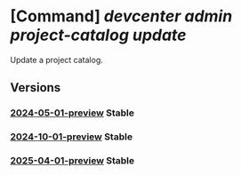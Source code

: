 # [Command] _devcenter admin project-catalog update_

Update a project catalog.

## Versions

### [2024-05-01-preview](/Resources/mgmt-plane/L3N1YnNjcmlwdGlvbnMve30vcmVzb3VyY2Vncm91cHMve30vcHJvdmlkZXJzL21pY3Jvc29mdC5kZXZjZW50ZXIvcHJvamVjdHMve30vY2F0YWxvZ3Mve30=/2024-05-01-preview.xml) **Stable**

<!-- mgmt-plane /subscriptions/{}/resourcegroups/{}/providers/microsoft.devcenter/projects/{}/catalogs/{} 2024-05-01-preview -->

### [2024-10-01-preview](/Resources/mgmt-plane/L3N1YnNjcmlwdGlvbnMve30vcmVzb3VyY2Vncm91cHMve30vcHJvdmlkZXJzL21pY3Jvc29mdC5kZXZjZW50ZXIvcHJvamVjdHMve30vY2F0YWxvZ3Mve30=/2024-10-01-preview.xml) **Stable**

<!-- mgmt-plane /subscriptions/{}/resourcegroups/{}/providers/microsoft.devcenter/projects/{}/catalogs/{} 2024-10-01-preview -->

### [2025-04-01-preview](/Resources/mgmt-plane/L3N1YnNjcmlwdGlvbnMve30vcmVzb3VyY2Vncm91cHMve30vcHJvdmlkZXJzL21pY3Jvc29mdC5kZXZjZW50ZXIvcHJvamVjdHMve30vY2F0YWxvZ3Mve30=/2025-04-01-preview.xml) **Stable**

<!-- mgmt-plane /subscriptions/{}/resourcegroups/{}/providers/microsoft.devcenter/projects/{}/catalogs/{} 2025-04-01-preview -->
